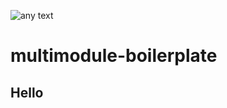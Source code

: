 ![any text](https://img.shields.io/badge/any_text-you_like-blue)

# multimodule-boilerplate

## Hello
